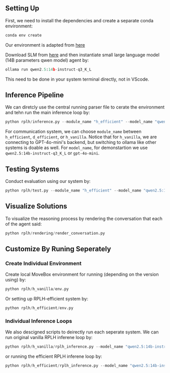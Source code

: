 ## Setting Up
First, we need to install the dependencies and create a separate conda environment:

```python
conda env create
```

Our environment is adapted from [here](https://yongchao98.github.io/MIT-REALM-Multi-Robot/)

Download SLM from [here](https://ollama.com/library/qwen) and then instantiate small large language model (14B parameters qwen model) agent by:

```python
ollama run qwen2.5:14b-instruct-q3_K_L
```

This need to be done in your system terminal directly, not in VScode.

## Inference Pipeline
We can diretcly use the central running parser file to cerate the environment and tehn run the main inference loop by:

```python
python rplh/inference.py --module_name "h_efficient" --model_name "qwen2.5:14b-instruct-q3_K_L"
```

For communication system, we can choose `module_name` between `h_efficient`, `d_efficient`, or `h_vanilla`. Notice that for `h_vanilla`, we are connecting to GPT-4o-mini's backend, but switching to ollama like other systems is doable as well. For `model_name`, for demonstartion we use `qwen2.5:14b-instruct-q3_K_L` or `gpt-4o-mini`.

## Testing Systems
Conduct evaluation using our system by:

```python
python rplh/test.py --module_name "h_efficient" --model_name "qwen2.5:14b-instruct-q3_K_L" --num_trials 5 --box_num_upper_bound 1 --seed 0
```

## Visualize Solutions
To visualize the reasoning process by rendering the conversation that each of the agent said:

```python
python rplh/rendering/render_conversation.py
```

## Customize By Runing Seperately
### Create Individual Environment
Create local MoveBox environment for running (depending on the version using) by:

```python
python rplh/h_vanilla/env.py
```

Or setting up RPLH-efficient system by:

```python
python rplh/h_efficient/env.py
```

### Individual Inference Loops
We also descigned scripts to deirectly run each seperate system. We can run original vanilla RPLH inferene loop by:

```python
python rplh/h_vanilla/rplh_inference.py --model_name "qwen2.5:14b-instruct-q3_K_L"
```

or running the efficient RPLH inferene loop by:

```python
python rplh/h_efficient/rplh_inference.py --model_name "qwen2.5:14b-instruct-q3_K_L"
```